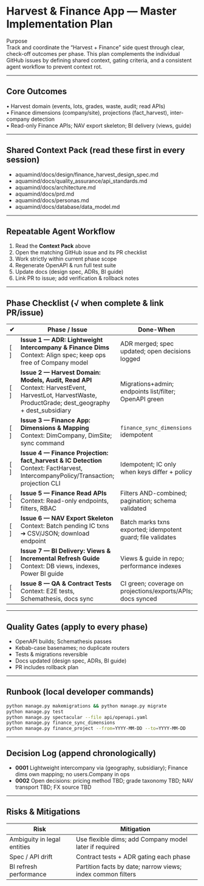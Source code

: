 # Harvest & Finance App — Master Implementation Plan

Purpose  
Track and coordinate the “Harvest + Finance” side quest through clear, check-off outcomes per phase. This plan complements the individual GitHub issues by defining shared context, gating criteria, and a consistent agent workflow to prevent context rot.

---

## Core Outcomes
• Harvest domain (events, lots, grades, waste, audit; read APIs)  
• Finance dimensions (company/site), projections (fact_harvest), inter-company detection  
• Read-only Finance APIs; NAV export skeleton; BI delivery (views, guide)

---

## Shared Context Pack  (read these first in **every** session)
- aquamind/docs/design/finance_harvest_design_spec.md  
- aquamind/docs/quality_assurance/api_standards.md  
- aquamind/docs/architecture.md  
- aquamind/docs/prd.md  
- aquamind/docs/personas.md  
- aquamind/docs/database/data_model.md  

---

## Repeatable Agent Workflow
1. Read the **Context Pack** above  
2. Open the matching GitHub issue and its PR checklist  
3. Work strictly within current phase scope  
4. Regenerate OpenAPI & run full test suite  
5. Update docs (design spec, ADRs, BI guide)  
6. Link PR to issue; add verification & rollback notes  

---

## Phase Checklist  (√ when complete & link PR/issue)

| ✔ | Phase / Issue | Done-When | Links |
|---|---------------|-----------|-------|
| [ ] | **Issue 1 — ADR: Lightweight Intercompany & Finance Dims**<br>Context: Align spec; keep ops free of Company model | ADR merged; spec updated; open decisions logged | [ADR PR]() / [Issue]() |
| [ ] | **Issue 2 — Harvest Domain: Models, Audit, Read API**<br>Context: HarvestEvent, HarvestLot, HarvestWaste, ProductGrade; dest_geography + dest_subsidiary | Migrations+admin; endpoints list/filter; OpenAPI green | [PR]() / [Issue]() |
| [ ] | **Issue 3 — Finance App: Dimensions & Mapping**<br>Context: DimCompany, DimSite; sync command | `finance_sync_dimensions` idempotent | [PR]() / [Issue]() |
| [ ] | **Issue 4 — Finance Projection: fact_harvest & IC Detection**<br>Context: FactHarvest, IntercompanyPolicy/Transaction; projection CLI | Idempotent; IC only when keys differ + policy | [PR]() / [Issue]() |
| [ ] | **Issue 5 — Finance Read APIs**<br>Context: Read-only endpoints, filters, RBAC | Filters AND-combined; pagination; schema validated | [PR]() / [Issue]() |
| [ ] | **Issue 6 — NAV Export Skeleton**<br>Context: Batch pending IC txns ➔ CSV/JSON; download endpoint | Batch marks txns exported; idempotent guard; file validates | [PR]() / [Issue]() |
| [ ] | **Issue 7 — BI Delivery: Views & Incremental Refresh Guide**<br>Context: DB views, indexes, Power BI guide | Views & guide in repo; performance indexes | [PR]() / [Issue]() |
| [ ] | **Issue 8 — QA & Contract Tests**<br>Context: E2E tests, Schemathesis, docs sync | CI green; coverage on projections/exports/APIs; docs synced | [PR]() / [Issue]() |

---

## Quality Gates  (apply to every phase)
- OpenAPI builds; Schemathesis passes  
- Kebab-case basenames; no duplicate routers  
- Tests & migrations reversible  
- Docs updated (design spec, ADRs, BI guide)  
- PR includes rollback plan  

---

## Runbook  (local developer commands)
```bash
python manage.py makemigrations && python manage.py migrate
python manage.py test
python manage.py spectacular --file api/openapi.yaml
python manage.py finance_sync_dimensions
python manage.py finance_project --from=YYYY-MM-DD --to=YYYY-MM-DD
```

---

## Decision Log  (append chronologically)
- **0001** Lightweight intercompany via (geography, subsidiary); Finance dims own mapping; no users.Company in ops  
- **0002** Open decisions: pricing method TBD; grade taxonomy TBD; NAV transport TBD; FX source TBD  

---

## Risks & Mitigations
| Risk | Mitigation |
|------|------------|
| Ambiguity in legal entities | Use flexible dims; add Company model later if required |
| Spec / API drift | Contract tests + ADR gating each phase |
| BI refresh performance | Partition facts by date; narrow views; index common filters |

